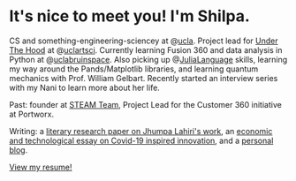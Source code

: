 # It's nice to meet you! I'm Shilpa. 

CS and something-engineering-sciencey at @[ucla](https://www.ucla.edu/). Project lead for [Under The Hood](http://artsci.ucla.edu/under-the-hood) at @[uclartsci](http://artsci.ucla.edu/). Currently learning Fusion 360 and data analysis in Python at @[uclabruinspace](https://bruinspace.com/). Also picking up @[JuliaLanguage](https://julialang.org/) skills, learning my way around the Pands/Matplotlib libraries, and learning quantum mechanics with Prof. William Gelbart.
Recently started an interview series with my Nani to learn more about her life.

Past: founder at [STEAM Team](http://steamteamorg.weebly.com/), Project Lead for the Customer 360 initiative at Portworx.

Writing: a [literary research paper on Jhumpa Lahiri's work](https://docs.google.com/document/d/1kcqNL44ae6O0nsqL5KTu3EWbf3StlrCORGjADGM4yYM/edit?usp=sharing), an [economic and technological essay on Covid-19 inspired innovation](https://medium.com/@shilpa.padiki.rao/covid-19-emerging-technologies-and-their-economic-implications-d46fa8c0f669), and a [personal blog](https://shilpaontheinternet.wordpress.com).

[View my resume!](https://drive.google.com/file/d/1C_wID7OIpT1xVzIIJcJ1Z7QFBPWYX9Jg/view?usp=sharing)

